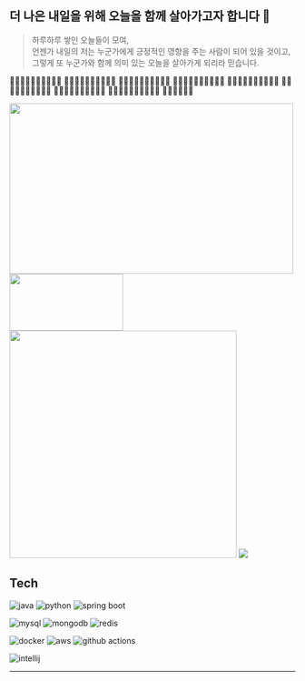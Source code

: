 ## 더 나은 내일을 위해 오늘을 함께 살아가고자 합니다 🥰

> 하루하루 쌓인 오늘들이 모여, <br>
언젠가 내일의 저는 누군가에게 긍정적인 영향을 주는 사람이 되어 있을 것이고, <br>
그렇게 또 누군가와 함께 의미 있는 오늘을 살아가게 되리라 믿습니다. <br>

🌱🌿🌸🌼🌱🌺🌷🌿🌻🌱
🌷🌸🌿🌱🌼🌻🌿🌺🌱🌼
🌿🌼🌷🌸🌱🌺🌱🌼🌻🌿
🌱🌸🌿🌼🌷🌺🌿🌻🌱🌸
🌻🌿🌱🌸🌺🌼🌷🌱🌿🌼
🌸🌷🌿🌱🌼🌻🌺🌿🌱🌸
🌱🌼🌸🌿🌻🌷🌺🌱🌿🌼
🌷🌱🌺🌼🌻🌿🌸🌱🌿🌼
🌿🌼🌱🌸🌺🌻


<a href="https://www.gitanimals.org/en_US?utm_medium=image&utm_source=X1n9fU&utm_content=farm">
<img
  src="https://render.gitanimals.org/farms/X1n9fU"
  width="500"
  height="300"
/>
</a>
<img
  src="https://github.com/user-attachments/assets/3ec8b9f5-1056-46ef-86ed-212459205d46"
  width="200"
  height="100"
/>

<div style="text-align: left;"> <img src="https://github-readme-stats.vercel.app/api?username=X1n9fU&show_icons=true&theme=radical" width=400
 /> <img src="https://github-readme-stats.vercel.app/api/top-langs/?username=X1n9fU&layout=compact&bg_color=180,ffffff,00000000&title_color=3f56ca&text_color=3f56ca"
/> </div> 


## Tech
![java](https://img.shields.io/badge/Java-ED8B00?style=for-the-badge&logo=openjdk&logoColor=white) 
![python](https://img.shields.io/badge/Python-3776AB?style=for-the-badge&logo=python&logoColor=white)
![spring boot](https://img.shields.io/badge/Spring-6DB33F?style=for-the-badge&logo=spring&logoColor=white)

![mysql](https://img.shields.io/badge/MySQL-005C84?style=for-the-badge&logo=mysql&logoColor=white)
![mongodb](https://img.shields.io/badge/MongoDB-4EA94B?style=for-the-badge&logo=mongodb&logoColor=white)
![redis](https://img.shields.io/badge/redis-%23DD0031.svg?&style=for-the-badge&logo=redis&logoColor=white)

![docker](https://img.shields.io/badge/docker-%230db7ed.svg?style=for-the-badge&logo=docker&logoColor=white)
![aws](https://img.shields.io/badge/Amazon_AWS-FF9900?style=for-the-badge&logo=amazonaws&logoColor=white)
![github actions](https://img.shields.io/badge/GitHub_Actions-2088FF?style=for-the-badge&logo=github-actions&logoColor=white)

![intellij](https://img.shields.io/badge/IntelliJ_IDEA-000000.svg?style=for-the-badge&logo=intellij-idea&logoColor=white)

---
